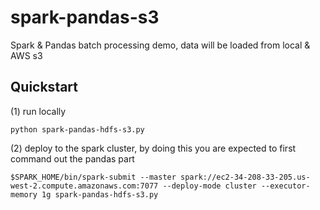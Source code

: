 # spark-pandas-s3
Spark & Pandas batch processing demo, data will be loaded from local & AWS s3

Quickstart
----------

(1) run locally

    python spark-pandas-hdfs-s3.py
    

(2) deploy to the spark cluster, by doing this you are expected to first command out the pandas part

    $SPARK_HOME/bin/spark-submit --master spark://ec2-34-208-33-205.us-west-2.compute.amazonaws.com:7077 --deploy-mode cluster --executor-memory 1g spark-pandas-hdfs-s3.py
